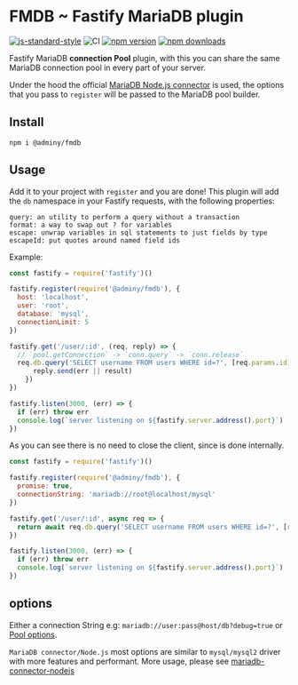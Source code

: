 # FMDB ~ Fastify MariaDB plugin

[![js-standard-style](https://img.shields.io/badge/code%20style-standard-brightgreen.svg?style=flat)](http://standardjs.com/)
![CI](https://github.com/victor0801x/fastify-mariadb/workflows/CI/badge.svg)
[![npm version](https://img.shields.io/npm/v/fastify-mariadb.svg?style=flat)](https://www.npmjs.com/package/@adminy/fmdb)
[![npm downloads](https://img.shields.io/npm/dm/fastify-mariadb.svg?style=flat)](https://www.npmjs.com/package/@adminy/fmdb)
<!-- [![Known Vulnerabilities](https://snyk.io/test/github/victor0801x/fastify-mariadb/badge.svg?targetFile=package.json&style=flat)](https://snyk.io/test/github/victor0801x/fastify-mariadb?targetFile=package.json) -->
<!-- [![codecov](https://codecov.io/gh/victor0801x/fastify-mariadb/branch/master/graph/badge.svg?style=flat)](https://codecov.io/gh/victor0801x/fastify-mariadb) -->
<!--[![Greenkeeper badge](https://badges.greenkeeper.io/victor0801x/fastify-mariadb.svg?style=flat)](https://greenkeeper.io/)-->

Fastify MariaDB **connection Pool** plugin, with this you can share the same MariaDB connection pool in every part of your server.

Under the hood the official [MariaDB Node.js connector](https://github.com/MariaDB/mariadb-connector-nodejs) is used, the options that you pass to `register` will be passed to the MariaDB pool builder.

## Install

```
npm i @adminy/fmdb
```

## Usage

Add it to your project with `register` and you are done!
This plugin will add the `db` namespace in your Fastify requests, with the following properties:

```
query: an utility to perform a query without a transaction
format: a way to swap out ? for variables
escape: unwrap variables in sql statements to just fields by type
escapeId: put quotes around named field ids
```

Example:
```js
const fastify = require('fastify')()

fastify.register(require('@adminy/fmdb'), {
  host: 'localhost',
  user: 'root',
  database: 'mysql',
  connectionLimit: 5
})

fastify.get('/user/:id', (req, reply) => {
  // `pool.getConnection` -> `conn.query` -> `conn.release`
  req.db.query('SELECT username FROM users WHERE id=?', [req.params.id], (err, result) => {
      reply.send(err || result)
    })
})

fastify.listen(3000, (err) => {
  if (err) throw err
  console.log(`server listening on ${fastify.server.address().port}`)
})
```
As you can see there is no need to close the client, since is done internally.

```js
const fastify = require('fastify')()

fastify.register(require('@adminy/fmdb'), {
  promise: true,
  connectionString: 'mariadb://root@localhost/mysql'
})

fastify.get('/user/:id', async req => {
  return await req.db.query('SELECT username FROM users WHERE id=?', [req.params.id])
})

fastify.listen(3000, (err) => {
  if (err) throw err
  console.log(`server listening on ${fastify.server.address().port}`)
})
```

## options
Either a connection String e.g: `mariadb://user:pass@host/db?debug=true` or [Pool options](https://github.com/MariaDB/mariadb-connector-nodejs/blob/master/documentation/promise-api.md#pool-options).

`MariaDB connector/Node.js` most options are similar to `mysql/mysql2` driver with more features and performant.
More usage, please see [mariadb-connector-nodejs](https://github.com/MariaDB/mariadb-connector-nodejs)

